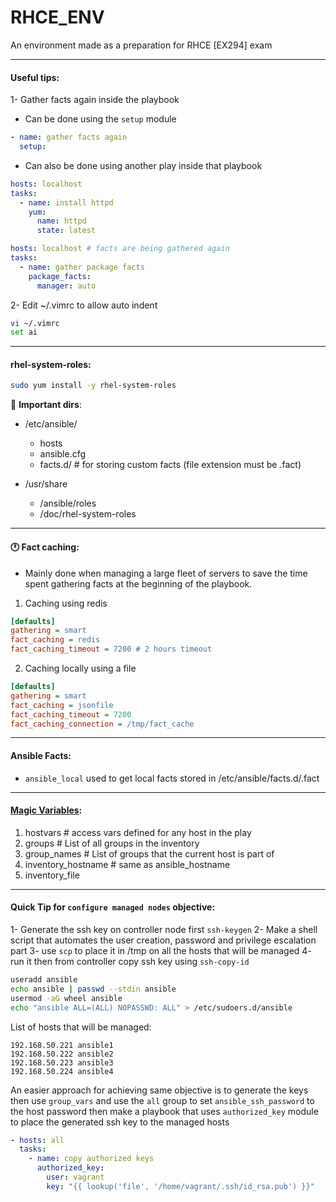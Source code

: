 # RHCE_ENV
An environment made as a preparation for RHCE [EX294] exam

---

#### Useful tips:
1- Gather facts again inside the playbook
* Can be done using the `setup` module 

```yml
- name: gather facts again
  setup:
```

* Can also be done using another play inside that playbook
```yml
hosts: localhost
tasks:
  - name: install httpd
    yum:
      name: httpd
      state: latest 

hosts: localhost # facts are being gathered again
tasks:
  - name: gather package facts
    package_facts:
      manager: auto
```

2- Edit ~/.vimrc to allow auto indent
```bash
vi ~/.vimrc
set ai
```

---

#### rhel-system-roles:
```bash
sudo yum install -y rhel-system-roles
```
:file_folder: **Important dirs**:
* /etc/ansible/
  * hosts
  * ansible.cfg
  * facts.d/ # for storing custom facts (file extension must be .fact)

* /usr/share
  * /ansible/roles
  * /doc/rhel-system-roles

---

#### :clock1: Fact caching:
* Mainly done when managing a large fleet of servers to save the time spent gathering facts at the beginning of the playbook.

1. Caching using redis
```ini
[defaults]
gathering = smart
fact_caching = redis
fact_caching_timeout = 7200 # 2 hours timeout
```

2. Caching locally using a file
```ini
[defaults]
gathering = smart
fact_caching = jsonfile
fact_caching_timeout = 7200
fact_caching_connection = /tmp/fact_cache
```
---

#### Ansible Facts:
* `ansible_local` used to get local facts stored in /etc/ansible/facts.d/<name>.fact

---

#### [Magic Variables](https://docs.ansible.com/ansible/latest/user_guide/playbooks_vars_facts.html):
1. hostvars # access vars defined for any host in the play
2. groups # List of all groups in the inventory
3. group_names # List of groups that the current host is part of
4. inventory_hostname # same as ansible_hostname
5. inventory_file 

---

#### Quick Tip for `configure managed nodes` objective:
1- Generate the ssh key on controller node first `ssh-keygen`
2- Make a shell script that automates the user creation, password and privilege escalation part 
3- use `scp` to place it in /tmp on all the hosts that will be managed 
4- run it then from controller copy ssh key using `ssh-copy-id`

```bash
useradd ansible 
echo ansible | passwd --stdin ansible 
usermod -aG wheel ansible 
echo "ansible ALL=(ALL) NOPASSWD: ALL" > /etc/sudoers.d/ansible
```

List of hosts that will be managed:
```
192.168.50.221 ansible1
192.168.50.222 ansible2
192.168.50.223 ansible3
192.168.50.224 ansible4
```

An easier approach for achieving same objective is to generate the keys then use `group_vars` and use the `all` group to set `ansible_ssh_password` to the host password 
then make a playbook that uses `authorized_key` module to place the generated ssh key to the managed hosts

```yml
- hosts: all
  tasks:
    - name: copy authorized keys
      authorized_key:
        user: vagrant
        key: "{{ lookup('file', '/home/vagrant/.ssh/id_rsa.pub') }}"
```
